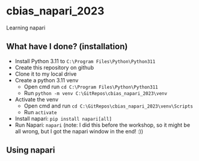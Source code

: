 # cbias_napari_2023
Learning napari


## What have I done? (installation)
* Install Python 3.11 to `C:\Program Files\Python\Python311`
* Create this repository on github
* Clone it to my local drive
* Create a python 3.11 venv
  * Open cmd run `cd C:\Program Files\Python\Python311`
  * Run `python -m venv C:\GitRepos\cbias_napari_2023\venv`
* Activate the venv
  * Open cmd and run `cd C:\GitRepos\cbias_napari_2023\venv\Scripts`
  * Run `activate`
* Install napari: `pip install napari[all]`
* Run Napari: `napari`
  (note: I did this before the workshop, so it might be all wrong, but I got the napari window in the end! :))

## Using napari
